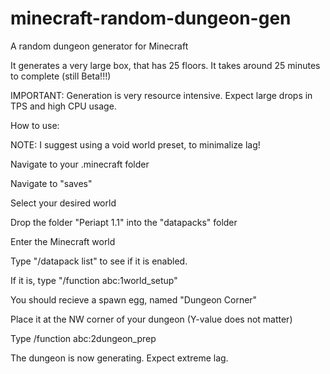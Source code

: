 # minecraft-random-dungeon-gen
A random dungeon generator for Minecraft

It generates a very large box, that has 25 floors.
It takes around 25 minutes to complete (still Beta!!!)

IMPORTANT: Generation is very resource intensive. Expect large drops in TPS and high CPU usage.


How to use:

NOTE: I suggest using a void world preset, to minimalize lag!

Navigate to your .minecraft folder

Navigate to "saves"

Select your desired world

Drop the folder "Periapt 1.1" into the "datapacks" folder

Enter the Minecraft world

Type "/datapack list" to see if it is enabled.

If it is, type "/function abc:1world_setup"

You should recieve a spawn egg, named "Dungeon Corner"

Place it at the NW corner of your dungeon (Y-value does not matter)

Type /function abc:2dungeon_prep

The dungeon is now generating. Expect extreme lag.
